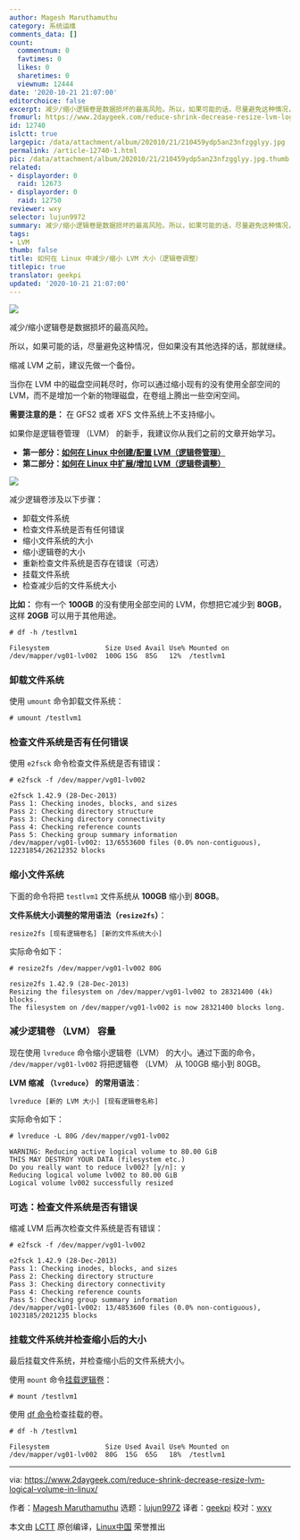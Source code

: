 ```yaml
---
author: Magesh Maruthamuthu
category: 系统运维
comments_data: []
count:
  commentnum: 0
  favtimes: 0
  likes: 0
  sharetimes: 0
  viewnum: 12444
date: '2020-10-21 21:07:00'
editorchoice: false
excerpt: 减少/缩小逻辑卷是数据损坏的最高风险。所以，如果可能的话，尽量避免这种情况，但如果没有其他选择的话，那就继续。
fromurl: https://www.2daygeek.com/reduce-shrink-decrease-resize-lvm-logical-volume-in-linux/
id: 12740
islctt: true
largepic: /data/attachment/album/202010/21/210459ydp5an23nfzgglyy.jpg
permalink: /article-12740-1.html
pic: /data/attachment/album/202010/21/210459ydp5an23nfzgglyy.jpg.thumb.jpg
related:
- displayorder: 0
  raid: 12673
- displayorder: 0
  raid: 12750
reviewer: wxy
selector: lujun9972
summary: 减少/缩小逻辑卷是数据损坏的最高风险。所以，如果可能的话，尽量避免这种情况，但如果没有其他选择的话，那就继续。
tags:
- LVM
thumb: false
title: 如何在 Linux 中减少/缩小 LVM 大小（逻辑卷调整）
titlepic: true
translator: geekpi
updated: '2020-10-21 21:07:00'
---
```


![](/data/attachment/album/202010/21/210459ydp5an23nfzgglyy.jpg)


减少/缩小逻辑卷是数据损坏的最高风险。


所以，如果可能的话，尽量避免这种情况，但如果没有其他选择的话，那就继续。


缩减 LVM 之前，建议先做一个备份。


当你在 LVM 中的磁盘空间耗尽时，你可以通过缩小现有的没有使用全部空间的 LVM，而不是增加一个新的物理磁盘，在卷组上腾出一些空闲空间。


**需要注意的是：** 在 GFS2 或者 XFS 文件系统上不支持缩小。


如果你是逻辑卷管理 （LVM） 的新手，我建议你从我们之前的文章开始学习。


* **第一部分：[如何在 Linux 中创建/配置 LVM（逻辑卷管理）](/article-12670-1.html)**
* **第二部分：[如何在 Linux 中扩展/增加 LVM（逻辑卷调整）](/article-12673-1.html)**


![](/data/attachment/album/202010/21/210610kikq1xynfje7hjaa.jpeg)


减少逻辑卷涉及以下步骤：


* 卸载文件系统
* 检查文件系统是否有任何错误
* 缩小文件系统的大小
* 缩小逻辑卷的大小
* 重新检查文件系统是否存在错误（可选）
* 挂载文件系统
* 检查减少后的文件系统大小


**比如：** 你有一个 **100GB** 的没有使用全部空间的 LVM，你想把它减少到 **80GB**，这样 **20GB** 可以用于其他用途。



```
# df -h /testlvm1

Filesystem              Size Used Avail Use% Mounted on
/dev/mapper/vg01-lv002  100G 15G  85G   12%  /testlvm1

```

### 卸载文件系统


使用 `umount` 命令卸载文件系统：



```
# umount /testlvm1

```

### 检查文件系统是否有任何错误


使用 `e2fsck` 命令检查文件系统是否有错误：



```
# e2fsck -f /dev/mapper/vg01-lv002

e2fsck 1.42.9 (28-Dec-2013)
Pass 1: Checking inodes, blocks, and sizes
Pass 2: Checking directory structure
Pass 3: Checking directory connectivity
Pass 4: Checking reference counts
Pass 5: Checking group summary information
/dev/mapper/vg01-lv002: 13/6553600 files (0.0% non-contiguous), 12231854/26212352 blocks

```

### 缩小文件系统


下面的命令将把 `testlvm1` 文件系统从 **100GB** 缩小到 **80GB**。


**文件系统大小调整的常用语法（`resize2fs`）**：



```
resize2fs [现有逻辑卷名] [新的文件系统大小]

```

实际命令如下：



```
# resize2fs /dev/mapper/vg01-lv002 80G

resize2fs 1.42.9 (28-Dec-2013)
Resizing the filesystem on /dev/mapper/vg01-lv002 to 28321400 (4k) blocks.
The filesystem on /dev/mapper/vg01-lv002 is now 28321400 blocks long.

```

### 减少逻辑卷 （LVM） 容量


现在使用 `lvreduce` 命令缩小逻辑卷（LVM） 的大小。通过下面的命令， `/dev/mapper/vg01-lv002` 将把逻辑卷 （LVM） 从 100GB 缩小到 80GB。


**LVM 缩减 （`lvreduce`） 的常用语法**：



```
lvreduce [新的 LVM 大小] [现有逻辑卷名称]

```

实际命令如下：



```
# lvreduce -L 80G /dev/mapper/vg01-lv002

WARNING: Reducing active logical volume to 80.00 GiB
THIS MAY DESTROY YOUR DATA (filesystem etc.)
Do you really want to reduce lv002? [y/n]: y
Reducing logical volume lv002 to 80.00 GiB
Logical volume lv002 successfully resized

```

### 可选：检查文件系统是否有错误


缩减 LVM 后再次检查文件系统是否有错误：



```
# e2fsck -f /dev/mapper/vg01-lv002

e2fsck 1.42.9 (28-Dec-2013)
Pass 1: Checking inodes, blocks, and sizes
Pass 2: Checking directory structure
Pass 3: Checking directory connectivity
Pass 4: Checking reference counts
Pass 5: Checking group summary information
/dev/mapper/vg01-lv002: 13/4853600 files (0.0% non-contiguous), 1023185/2021235 blocks

```

### 挂载文件系统并检查缩小后的大小


最后挂载文件系统，并检查缩小后的文件系统大小。


使用 `mount` 命令[挂载逻辑卷](https://www.2daygeek.com/mount-unmount-file-system-partition-in-linux/)：



```
# mount /testlvm1

```

使用 [df 命令](https://www.2daygeek.com/linux-check-disk-space-usage-df-command/)检查挂载的卷。



```
# df -h /testlvm1

Filesystem              Size Used Avail Use% Mounted on
/dev/mapper/vg01-lv002  80G  15G  65G   18%  /testlvm1

```



---


via: <https://www.2daygeek.com/reduce-shrink-decrease-resize-lvm-logical-volume-in-linux/>


作者：[Magesh Maruthamuthu](https://www.2daygeek.com/author/magesh/) 选题：[lujun9972](https://github.com/lujun9972) 译者：[geekpi](https://github.com/geekpi) 校对：[wxy](https://github.com/wxy)


本文由 [LCTT](https://github.com/LCTT/TranslateProject) 原创编译，[Linux中国](https://linux.cn/) 荣誉推出